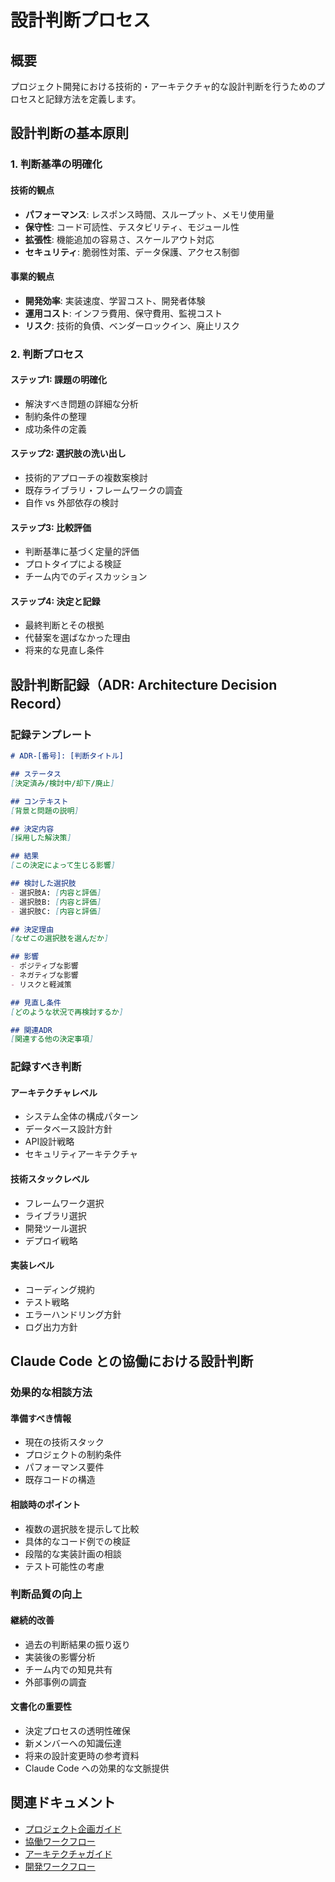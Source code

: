 # 設計判断プロセス

## 概要

プロジェクト開発における技術的・アーキテクチャ的な設計判断を行うためのプロセスと記録方法を定義します。

## 設計判断の基本原則

### 1. 判断基準の明確化

#### 技術的観点
- **パフォーマンス**: レスポンス時間、スループット、メモリ使用量
- **保守性**: コード可読性、テスタビリティ、モジュール性
- **拡張性**: 機能追加の容易さ、スケールアウト対応
- **セキュリティ**: 脆弱性対策、データ保護、アクセス制御

#### 事業的観点
- **開発効率**: 実装速度、学習コスト、開発者体験
- **運用コスト**: インフラ費用、保守費用、監視コスト
- **リスク**: 技術的負債、ベンダーロックイン、廃止リスク

### 2. 判断プロセス

#### ステップ1: 課題の明確化
- 解決すべき問題の詳細な分析
- 制約条件の整理
- 成功条件の定義

#### ステップ2: 選択肢の洗い出し
- 技術的アプローチの複数案検討
- 既存ライブラリ・フレームワークの調査
- 自作 vs 外部依存の検討

#### ステップ3: 比較評価
- 判断基準に基づく定量的評価
- プロトタイプによる検証
- チーム内でのディスカッション

#### ステップ4: 決定と記録
- 最終判断とその根拠
- 代替案を選ばなかった理由
- 将来的な見直し条件

## 設計判断記録（ADR: Architecture Decision Record）

### 記録テンプレート

```markdown
# ADR-[番号]: [判断タイトル]

## ステータス
[決定済み/検討中/却下/廃止]

## コンテキスト
[背景と問題の説明]

## 決定内容
[採用した解決策]

## 結果
[この決定によって生じる影響]

## 検討した選択肢
- 選択肢A: [内容と評価]
- 選択肢B: [内容と評価]
- 選択肢C: [内容と評価]

## 決定理由
[なぜこの選択肢を選んだか]

## 影響
- ポジティブな影響
- ネガティブな影響
- リスクと軽減策

## 見直し条件
[どのような状況で再検討するか]

## 関連ADR
[関連する他の決定事項]
```

### 記録すべき判断

#### アーキテクチャレベル
- システム全体の構成パターン
- データベース設計方針
- API設計戦略
- セキュリティアーキテクチャ

#### 技術スタックレベル
- フレームワーク選択
- ライブラリ選択
- 開発ツール選択
- デプロイ戦略

#### 実装レベル
- コーディング規約
- テスト戦略
- エラーハンドリング方針
- ログ出力方針

## Claude Code との協働における設計判断

### 効果的な相談方法

#### 準備すべき情報
- 現在の技術スタック
- プロジェクトの制約条件
- パフォーマンス要件
- 既存コードの構造

#### 相談時のポイント
- 複数の選択肢を提示して比較
- 具体的なコード例での検証
- 段階的な実装計画の相談
- テスト可能性の考慮

### 判断品質の向上

#### 継続的改善
- 過去の判断結果の振り返り
- 実装後の影響分析
- チーム内での知見共有
- 外部事例の調査

#### 文書化の重要性
- 決定プロセスの透明性確保
- 新メンバーへの知識伝達
- 将来の設計変更時の参考資料
- Claude Code への効果的な文脈提供

## 関連ドキュメント

- [プロジェクト企画ガイド](./project-planning.md)
- [協働ワークフロー](./collaboration-workflow.md)
- [アーキテクチャガイド](../standards/architecture.md)
- [開発ワークフロー](../standards/development-workflow.md)